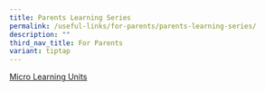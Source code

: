 ```yaml
---
title: Parents Learning Series
permalink: /useful-links/for-parents/parents-learning-series/
description: ""
third_nav_title: For Parents
variant: tiptap
---
```

<p><a href="/permalink/microlearningunits/" rel="noopener noreferrer nofollow" target="_blank">Micro Learning Units</a></p>